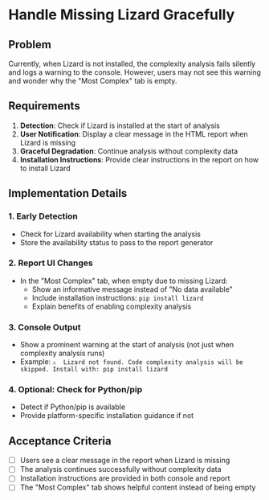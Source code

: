 # Handle Missing Lizard Gracefully

## Problem
Currently, when Lizard is not installed, the complexity analysis fails silently and logs a warning to the console. However, users may not see this warning and wonder why the "Most Complex" tab is empty.

## Requirements

1. **Detection**: Check if Lizard is installed at the start of analysis
2. **User Notification**: Display a clear message in the HTML report when Lizard is missing
3. **Graceful Degradation**: Continue analysis without complexity data
4. **Installation Instructions**: Provide clear instructions in the report on how to install Lizard

## Implementation Details

### 1. Early Detection
- Check for Lizard availability when starting the analysis
- Store the availability status to pass to the report generator

### 2. Report UI Changes
- In the "Most Complex" tab, when empty due to missing Lizard:
  - Show an informative message instead of "No data available"
  - Include installation instructions: `pip install lizard`
  - Explain benefits of enabling complexity analysis

### 3. Console Output
- Show a prominent warning at the start of analysis (not just when complexity analysis runs)
- Example: `⚠️  Lizard not found. Code complexity analysis will be skipped. Install with: pip install lizard`

### 4. Optional: Check for Python/pip
- Detect if Python/pip is available
- Provide platform-specific installation guidance if not

## Acceptance Criteria
- [ ] Users see a clear message in the report when Lizard is missing
- [ ] The analysis continues successfully without complexity data
- [ ] Installation instructions are provided in both console and report
- [ ] The "Most Complex" tab shows helpful content instead of being empty